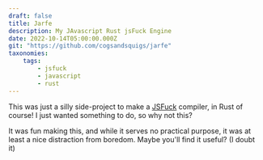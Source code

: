 ```yaml
---
draft: false
title: Jarfe
description: My JAvascript Rust jsFuck Engine
date: 2022-10-14T05:00:00.000Z
git: "https://github.com/cogsandsquigs/jarfe"
taxonomies:
    tags:
        - jsfuck
        - javascript
        - rust
---
```


This was just a silly side-project to make a [JSFuck](https://jsfuck.com/) compiler, in Rust of course! I just wanted something to do, so why not this?

It was fun making this, and while it serves no practical purpose, it was at least a nice distraction from boredom. Maybe you'll find it useful? (I doubt it)
